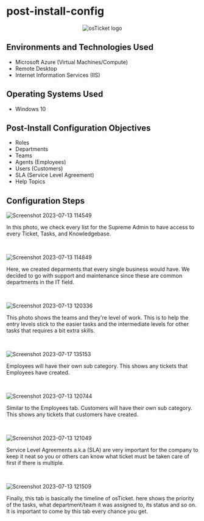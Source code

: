 # post-install-config
<p align="center">
<img src="https://i.imgur.com/Clzj7Xs.png" alt="osTicket logo"/>
</p>


<h2>Environments and Technologies Used</h2>

- Microsoft Azure (Virtual Machines/Compute)
- Remote Desktop
- Internet Information Services (IIS)

<h2>Operating Systems Used </h2>

- Windows 10</b>

<h2>Post-Install Configuration Objectives</h2>

- Roles
- Departments
- Teams
- Agents (Employees)
- Users (Customers)
- SLA (Service Level Agreement)
- Help Topics

<h2>Configuration Steps</h2>

<p>
  
![Screenshot 2023-07-13 114549](https://github.com/trentree/post-install-config/assets/129711900/3791429a-835f-4f5c-a28c-797bae65261e)

</p>
<p>
In this photo, we check every list for the Supreme Admin to have access to every Ticket, Tasks, and Knowledgebase.
</p>
<br />

<p>
  
![Screenshot 2023-07-13 114849](https://github.com/trentree/post-install-config/assets/129711900/7f83e985-8635-4bf0-ab58-90808ba34d3e)

</p>
<p>
Here, we created deparments that every single business would have. We decided to go with support and maintenance since these are common departments in the IT field.
</p>
<br />

<p>
  
![Screenshot 2023-07-13 120336](https://github.com/trentree/post-install-config/assets/129711900/422d42de-35b4-48db-be1f-b423780567b8)

</p>
<p>
This photo shows the teams and they're level of work. This is to help the entry levels stick to the easier tasks and the intermediate levels for other tasks that requires a bit extra skills. 
</p>
<br />

<p>
  
![Screenshot 2023-07-17 135153](https://github.com/trentree/post-install-config/assets/129711900/aea9ce7d-a814-4b4b-b378-5590a44c494d)

</p>
<p>
Employees will have their own sub category. This shows any tickets that Employees have created.
</p>
<br />

<p>
  
![Screenshot 2023-07-13 120744](https://github.com/trentree/post-install-config/assets/129711900/098582fb-e0f8-4460-a519-e1f3a8b1ca85)

</p>
<p>
Similar to the Employees tab. Customers will have their own sub category. This shows any tickets that customers have created.
</p>
<br />

<p>
  
![Screenshot 2023-07-13 121049](https://github.com/trentree/post-install-config/assets/129711900/643c94f2-0167-499c-85bc-a65d949edb0b)

</p>
<p>
Service Level Agreements a.k.a (SLA) are very important for the company to keep it neat so you or others can know what ticket must be taken care of first if there is multiple.
</p>
<br />

<p>
  
![Screenshot 2023-07-13 121509](https://github.com/trentree/post-install-config/assets/129711900/1a5faeaa-6957-4c4e-9846-4a9c0f0b4e80)

</p>
<p>
Finally, this tab is basically the timeline of osTicket. here shows the priority of the tasks, what department/team  it was assigned to, its status and so on. It is important to come by this tab every chance you get.
</p>
<br />
